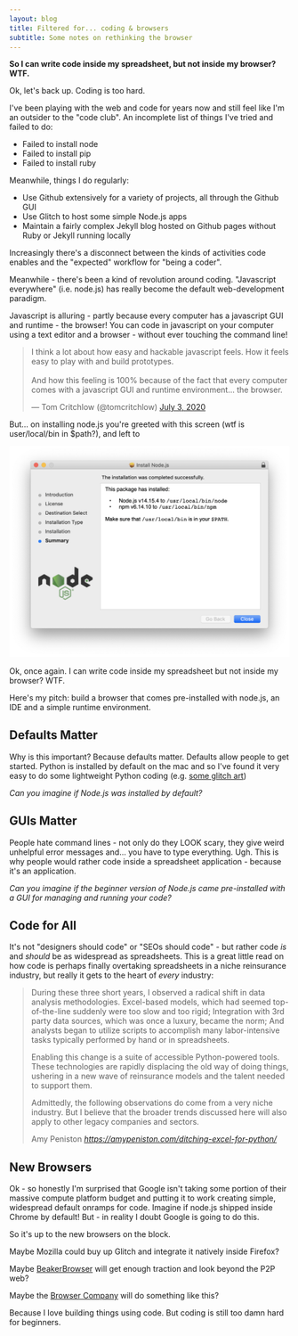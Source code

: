```yaml
---
layout: blog
title: Filtered for... coding & browsers
subtitle: Some notes on rethinking the browser
---
```


**So I can write code inside my spreadsheet, but not inside my browser? WTF.**

Ok, let's back up. Coding is too hard.

I've been playing with the web and code for years now and still feel like I'm an outsider to the "code club". An incomplete list of things I've tried and failed to do:

- Failed to install node
- Failed to install pip
- Failed to install ruby

Meanwhile, things I do regularly:

- Use Github extensively for a variety of projects, all through the Github GUI
- Use Glitch to host some simple Node.js apps
- Maintain a fairly complex Jekyll blog hosted on Github pages without Ruby or Jekyll running locally

Increasingly there's a disconnect between the kinds of activities code enables and the "expected" workflow for "being a coder".

Meanwhile - there's been a kind of revolution around coding. "Javascript everywhere" (i.e. node.js) has really become the default web-development paradigm.

Javascript is alluring - partly because every computer has a javascript GUI and runtime - the browser! You can code in javascript on your computer using a text editor and a browser - without ever touching the command line!

<blockquote class="twitter-tweet"><p lang="en" dir="ltr">I think a lot about how easy and hackable javascript feels. How it feels easy to play with and build prototypes.<br><br>And how this feeling is 100% because of the fact that every computer comes with a javascript GUI and runtime environment... the browser.</p>&mdash; Tom Critchlow (@tomcritchlow) <a href="https://twitter.com/tomcritchlow/status/1278878761681686530?ref_src=twsrc%5Etfw">July 3, 2020</a></blockquote> <script async src="https://platform.twitter.com/widgets.js" charset="utf-8"></script>

But... on installing node.js you're greeted with this screen (wtf is user/local/bin in $path?), and left to 

![](/images/node-install.png)

Ok, once again. I can write code inside my spreadsheet but not inside my browser? WTF.

Here's my pitch: build a browser that comes pre-installed with node.js, an IDE and a simple runtime environment.

## Defaults Matter

Why is this important? Because defaults matter. Defaults allow people to get started. Python is installed by default on the mac and so I've found it very easy to do some lightweight Python coding (e.g. [some glitch art](https://tomcritchlow.com/2017/11/07/privacy-glitch/))

*Can you imagine if Node.js was installed by default?*

## GUIs Matter

People hate command lines - not only do they LOOK scary, they give weird unhelpful error messages and... you have to type everything. Ugh. This is why people would rather code inside a spreadsheet application - because it's an application.

*Can you imagine if the beginner version of Node.js came pre-installed with a GUI for managing and running your code?*

## Code for All

It's not "designers should code" or "SEOs should code" - but rather code *is* and *should* be as widespread as spreadsheets. This is a great little read on how code is perhaps finally overtaking spreadsheets in a niche reinsurance industry, but really it gets to the heart of *every* industry:

<blockquote class="quoteback" darkmode="" data-title="Ditching%20Excel%20for%20Python%20-%20Lessons%20Learned%20from%20a%20Legacy%20Industry%20-%20Amy%20Peniston" data-author="Amy Peniston" cite="https://amypeniston.com/ditching-excel-for-python/">
<p>During these three short years, I observed a radical shift in data analysis methodologies. Excel-based models, which had seemed top-of-the-line suddenly were too slow and too rigid; Integration with 3rd party data sources, which was once a luxury, became the norm; And analysts began to utilize scripts to accomplish many labor-intensive tasks typically performed by hand or in spreadsheets.</p>

<p>Enabling this change is a suite of accessible Python-powered tools. These technologies are rapidly displacing the old way of doing things, ushering in a new wave of reinsurance models and the talent needed to support them.</p>

<p>Admittedly, the following observations do come from a very niche industry. But I believe that the broader trends discussed here will also apply to other legacy companies and sectors.</p>
<footer>Amy Peniston <cite><a href="https://amypeniston.com/ditching-excel-for-python/">https://amypeniston.com/ditching-excel-for-python/</a></cite></footer>
</blockquote>
<script note="" src="https://cdn.jsdelivr.net/gh/Blogger-Peer-Review/quotebacks@1/quoteback.js"></script>

## New Browsers

Ok - so honestly I'm surprised that Google isn't taking some portion of their massive compute platform budget and putting it to work creating simple, widespread default onramps for code. Imagine if node.js shipped inside Chrome by default! But - in reality I doubt Google is going to do this.

So it's up to the new browsers on the block.

Maybe Mozilla could buy up Glitch and integrate it natively inside Firefox?

Maybe [BeakerBrowser](https://beakerbrowser.com/) will get enough traction and look beyond the P2P web?

Maybe the [Browser Company](https://thebrowser.company/) will do something like this?

Because I love building things using code. But coding is still too damn hard for beginners.
